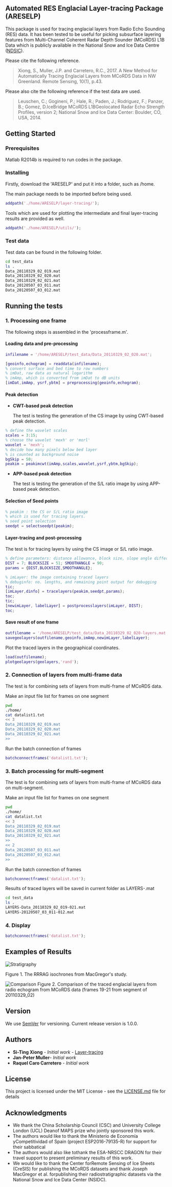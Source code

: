 ## Automated RES Englacial Layer-tracing Package (ARESELP)

This package is used for tracing englacial layers from Radio Echo Sounding (RES) data. It has been tested to be useful for picking subsurface layering features from Multi-Channel Coherent Radar Depth Sounder (MCoRDS) L1B Data which is publicly available in the National Snow and Ice Data Centre ([NDSIC](http://dx.doi.org/10.5067/WVDXEKH0X7N3)). 

Please cite the following reference. 
> Xiong, S., Muller, J.P. and Carretero, R.C., 2017. A New Method for Automatically Tracing Englacial Layers from MCoRDS Data in NW Greenland. Remote Sensing, 10(1), p.43. 

Please also cite the following reference if the test data are used.
> Leuschen, C.; Gogineni, P.; Hale, R.; Paden, J.; Rodriguez, F.; Panzer, B.; Gomez, D.IceBridge MCoRDS L1BGeolocated Radar Echo Strength Profiles, version 2; National Snow and Ice Data Center: Boulder, CO, USA, 2014. 

## Getting Started

### Prerequisites

Matlab R2014b is required to run codes in the package. 

### Installing

Firstly, download the 'ARESELP' and put it into a folder, such as /home. 

The main package needs to be imported before being used. 

```matlab
addpath('./home/ARESELP/layer-tracing/');
```
Tools which are used for plotting the intermediate and final layer-tracing results are provided as well. 

```matlab
addpath('./home/ARESELP/utils/');
```

### Test data
Test data can be found in the following folder.

```bash
cd test_data
ls .
Data_20110329_02_019.mat	
Data_20110329_02_020.mat
Data_20110329_02_021.mat
Data_20120507_03_011.mat
Data_20120507_03_012.mat
```

## Running the tests

### 1. Processing one frame

The following steps is assembled in the 'processframe.m'. 

#### Loading data and pre-processing

```matlab
infilename = '/home/ARESELP/test_data/Data_20110329_02_020.mat';

[geoinfo,echogram] = readdata(infilename);
% convert surface and bed time to row numbers 
% imDat, raw data as natural logarithm
% imAmp, which is converted from imDat to dB units
[imDat,imAmp, ysrf,ybtm] = preprocessing(geoinfo,echogram);
```

#### Peak detection
* **CWT-based peak detection**

	The test is testing the generation of the CS image by using CWT-based peak detection. 

```matlab
% define the wavelet scales
scales = 3:15;
% choose the wavelet 'mexh' or 'morl'
wavelet = 'mexh';
% decide how many pixels below bed layer 
% is counted as background noise
bgSkip = 50;
peakim = peakimcwt(imAmp,scales,wavelet,ysrf,ybtm,bgSkip);
```
* **APP-based peak detection**

	The test is testing the generation of the S/L ratio image by using APP-based peak detection. 

#### Selection of Seed points
 
```matlab
% peakim : the CS or S/L ratio image 
% which is used for tracing layers.
% seed point selection
seedpt = selectseedpt(peakim);
```

#### Layer-tracing and post-processing

The test is for tracing layers by using the CS image or S/L ratio image.  

```matlab
% define parameters: distance allowance, block size, slope angle difference
DIST = 7; BLOCKSIZE = 51; SMOOTHANGLE = 90;
params = {DIST,BLOCKSIZE,SMOOTHANGLE}; 

% imLayer: the image containing traced layers
% debuginfo: no. lengths, and remaining point output for debugging
tic; 
[imLayer,dinfo] = tracelayers(peakim,seedpt,params); 
toc;
tic; 
[newimLayer, labelLayer] = postprocesslayers(imLayer, DIST);
toc;
```
#### Save result of one frame

```matlab
outfilename = '/home/ARESELP/test_data/Data_20110329_02_020-layers.mat';
savegeolayers(outfilename,geoinfo,imAmp,newimLayer,labelLayer);
```
Plot the traced layers in the geographical coordinates.

```matlab
load(outfilename);
plotgeolayers(geolayers,'rand');
```

### 2. Connection of layers from multi-frame data

The test is for combining sets of layers from multi-frame of MCoRDS data. 

Make an input file list for frames on one segment
	
```bash
pwd
./home/
cat datalist1.txt
<< 3
Data_20110329_02_019.mat
Data_20110329_02_020.mat
Data_20110329_02_021.mat
>> 
```
Run the batch connection of frames

```matlab
batchconnectframes('datalist1.txt');
```

### 3. Batch processing for multi-segment
The test is for combining sets of layers from multi-frame of MCoRDS data on multi-segment. 

Make an input file list for frames on one segment

```bash
pwd
./home/
cat datalist.txt
<< 3
Data_20110329_02_019.mat
Data_20110329_02_020.mat
Data_20110329_02_021.mat
>> 
<< 2
Data_20120507_03_011.mat
Data_20120507_03_012.mat
>> 
```

Run the batch connection of frames

```matlab
batchconnectframes('datalist.txt');
```
Results of traced layers will be saved in current folder as LAYERS-<filename>.mat
	
```bash
cd test_data
ls .
LAYERS-Data_20110329_02_019-021.mat	
LAYERS-20120507_03_011-012.mat
```

### 4. Display
```matlab
batchconnectframes('datalist.txt');
```
## Examples of Results
![Stratigraphy](result-strat.png)

Figure 1. The RRRAG isochrones from MacGregor's study.

![Comparison](result.png)
Figure 2. Comparison  of  the  traced  englacial  layers  from  radio  echogram  from  MCoRDS  data (frames 19-21 from segment of 20110329\_02)

## Version

We use [SemVer](http://semver.org/) for versioning. Current release version is 1.0.0.

## Authors

* **Si-Ting Xiong** - *Initial work* - [Layer-tracing](https://github.com/xiongsiting/)
* **Jan-Peter Muller**- *Initial work*
* **Raquel Caro Carretero** - *Initial work*

## License

This project is licensed under the MIT License - see the [LICENSE.md](LICENSE.md) file for details

## Acknowledgments

* We thank the China Scholarship Council (CSC) and University College London (UCL) Deanof MAPS prize who jointly sponsored this work. 
* The authors would like to thank the Ministerio de Economía yCompetitividad of Spain (project ESP2016-79135-R) for support for their sabbatical
* The authors would also like tothank the ESA-NRSCC DRAGON for their travel support to present preliminary results of this work. 
* We would like to thank the Center forRemote Sensing of Ice Sheets (CreSIS) for publishing the MCoRDS datasets and thank Joseph MacGregor et al. forpublishing their radiostratigraphic datasets via the National Snow and Ice Data Center (NSIDC). 
